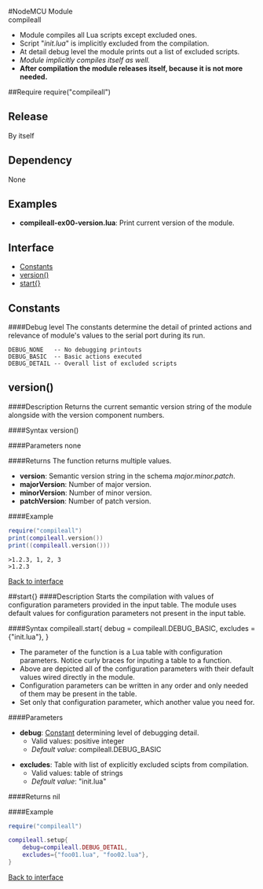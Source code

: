 #NodeMCU Module<br>compileall
- Module compiles all Lua scripts except excluded ones.
- Script "*init.lua*" is implicitly excluded from the compilation.
- At detail debug level the module prints out a list of excluded scripts.
- *Module implicitly compiles itself as well.*
- **After compilation the module releases itself, because it is not more needed.**


<a id="require"></a>
##Require
	require("compileall")

<a id="release"></a>
## Release
By itself

<a id="dependency"></a>
## Dependency
None

<a id="examples"></a>
## Examples
- **compileall-ex00-version.lua**: Print current version of the module.



<a id="interface"></a>
## Interface
- [Constants](#Constants)
- [version()](#version)
- [start{}](#start)


<a id="Constants"></a>
## Constants

####Debug level
The constants determine the detail of printed actions and relevance of module's values to the serial port during its run.
```
DEBUG_NONE   -- No debugging printouts
DEBUG_BASIC  -- Basic actions executed
DEBUG_DETAIL -- Overall list of excluded scripts
```


<a id="version"></a>
## version()
####Description
Returns the current semantic version string of the module alongside with the version component numbers.

####Syntax
	version()

####Parameters
none

####Returns
The function returns multiple values.
- **version**: Semantic version string in the schema *major.minor.patch*.
- **majorVersion**: Number of major version.
- **minorVersion**: Number of minor version.
- **patchVersion**: Number of patch version.

####Example

```lua
require("compileall")
print(compileall.version())
print((compileall.version()))
```
	>1.2.3, 1, 2, 3
	>1.2.3

[Back to interface](#interface)

<a id="start"></a>
##start{}
####Description
Starts the compilation with values of configuration parameters provided in the input table. The module uses default values for configuration parameters not present in the input table.

####Syntax
	compileall.start{
		debug = compileall.DEBUG_BASIC,
		excludes = {"init.lua"},
	}

- The parameter of the function is a Lua table with configuration parameters. Notice curly braces for inputing a table to a function.
- Above are depicted all of the configuration parameters with their default values wired directly in the module.
- Configuration parameters can be written in any order and only needed of them may be present in the table.
- Set only that configuration parameter, which another value you need for.

####Parameters
<a id="debug"></a>
- **debug**: [Constant](#Constants) determining level of debugging detail.
	- Valid values: positive integer
	- *Default value*: compileall.DEBUG_BASIC


<a id="excludes"></a>
- **excludes**: Table with list of explicitly excluded scipts from compilation.
	- Valid values: table of strings
	- *Default value*: "init.lua"

####Returns
nil

####Example

```lua
require("compileall")

compileall.setup{
	debug=compileall.DEBUG_DETAIL,
	excludes={"foo01.lua", "foo02.lua"},
}
```

[Back to interface](#interface)
